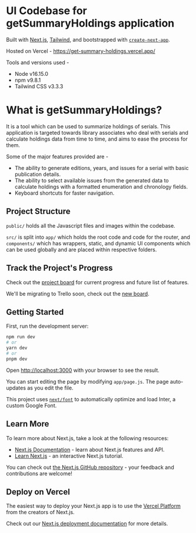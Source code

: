 # UI Codebase for getSummaryHoldings application
Built with [Next.js](https://nextjs.org/), [Tailwind](https://tailwindcss.com/), and bootstrapped with [`create-next-app`](https://github.com/vercel/next.js/tree/canary/packages/create-next-app).

Hosted on Vercel - https://get-summary-holdings.vercel.app/

Tools and versions used -

- Node v16.15.0
- npm v9.8.1
- Tailwind CSS v3.3.3

# What is getSummaryHoldings?
It is a tool which can be used to summarize holdings of serials. This application is targeted towards library associates who deal with serials and calculate holdings data from time to time, and aims to ease the process for them. 

Some of the major features provided are -

- The ability to generate editions, years, and issues for a serial with basic publication details.
- The ability to select available issues from the generated data to calculate holdings with a formatted enumeration and chronology fields.
- Keyboard shortcuts for faster navigation.

## Project Structure
`public/` holds all the Javascript files and images within the codebase.

`src/` is split into `app/` which holds the root code and code for the router, and `components/` which has wrappers, static, and dynamic UI components which can be used globally and are placed within respective folders.

## Track the Project's Progress
Check out the [project board](https://github.com/users/Shira98/projects/4/views/1) for current progress and future list of features. 

We'll be migrating to Trello soon, check out the [new board](https://trello.com/b/3CmgViGr/agile-scrum).


## Getting Started

First, run the development server:

```bash
npm run dev
# or
yarn dev
# or
pnpm dev
```

Open [http://localhost:3000](http://localhost:3000) with your browser to see the result.

You can start editing the page by modifying `app/page.js`. The page auto-updates as you edit the file.

This project uses [`next/font`](https://nextjs.org/docs/basic-features/font-optimization) to automatically optimize and load Inter, a custom Google Font.

## Learn More

To learn more about Next.js, take a look at the following resources:

- [Next.js Documentation](https://nextjs.org/docs) - learn about Next.js features and API.
- [Learn Next.js](https://nextjs.org/learn) - an interactive Next.js tutorial.

You can check out [the Next.js GitHub repository](https://github.com/vercel/next.js/) - your feedback and contributions are welcome!

## Deploy on Vercel

The easiest way to deploy your Next.js app is to use the [Vercel Platform](https://vercel.com/new?utm_medium=default-template&filter=next.js&utm_source=create-next-app&utm_campaign=create-next-app-readme) from the creators of Next.js.

Check out our [Next.js deployment documentation](https://nextjs.org/docs/deployment) for more details.
